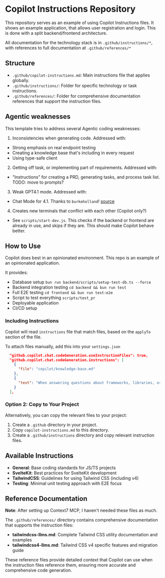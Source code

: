# Copilot Instructions Repository

This repository serves as an example of using Copilot Instructions files. It shows an example application, that allows user registration and login. This is done with a split backend/frontend architecture.

All documentation for the technology stack is in `.github/instructions/*`, with references to full documentation at `.github/references/*`

## Structure

- `.github/copilot-instructions.md`: Main instructions file that applies globally.
- `.github/instructions/`: Folder for specific technology or task instructions.
- `.github/references/`: Folder for comprehensive documentation references that support the instruction files.

## Agentic weaknesses

This template tries to address several Agentic coding weaknesses:

1. Inconsistencies when generating code. Addressed with:
  - Strong emphasis on real endpoint testing
  - Creating a knowledge base that's including in every request
  - Using type-safe client
2. Getting off task, or implementing part of requirements. Addressed with:
  - "Instructions" for creating a PRD, generating tasks, and process task list. TODO: move to prompts?
3. Weak GPT4.1 mode. Addressed with:
  - Chat Mode for 4.1. Thanks to `burkeholland`! [source](https://gist.github.com/burkeholland/a232b706994aa2f4b2ddd3d97b11f9a7)
4. Creates new terminals that conflict with each other (Copilot only?)
  - See `scripts/start-dev.js`. This checks if the backend or frontend are already in use, and skips if they are. This should make Copilot behave better.
  
## How to Use

Copilot does best in an opinionated environment. This repo is an example of an opinionated application.

It provides:
- Database setup `bun run backend/scripts/setup-test-db.ts --force`
- Backend integration testing `cd backend && bun run test`
- Full E2E testing `cd frontend && bun run test:e2e`
- Script to test everything `scripts/test_pr`
- Deployable application
- CI/CD setup

### Including Instructions

Copilot will read `instructions` file that match files, based on the `applyTo` section of the file.

To attach files manually, add this into your `settings.json`

```json
  "github.copilot.chat.codeGeneration.useInstructionFiles": true,
  "github.copilot.chat.codeGeneration.instructions": [
    {
      "file": "copilot/knowledge-base.md"
    },
    {
      "text": "When answering questions about frameworks, libraries, or APIs, use Context7 to retrieve current documentation rather than relying on training data.",
    }
  ],
```

### Option 2: Copy to Your Project

Alternatively, you can copy the relevant files to your project:

1. Create a `.github` directory in your project.
2. Copy `copilot-instructions.md` to this directory.
3. Create a `.github/instructions` directory and copy relevant instruction files.

## Available Instructions

- **General**: Base coding standards for JS/TS projects
- **SvelteKit**: Best practices for SvelteKit development
- **TailwindCSS**: Guidelines for using Tailwind CSS (including v4)
- **Testing**: Minimal unit testing approach with E2E focus

## Reference Documentation

**Note**: After setting up Context7 MCP, I haven't needed these files as much.

The `.github/references/` directory contains comprehensive documentation that supports the instruction files:

- **tailwindcss-llms.md**: Complete Tailwind CSS utility documentation and examples
- **tailwindcss4-llms.md**: Tailwind CSS v4 specific features and migration guide

These reference files provide detailed context that Copilot can use when the instruction files reference them, ensuring more accurate and comprehensive code generation.
